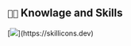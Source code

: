 ## `👨‍💻` Knowlage and Skills
[![]([https://skillicons.dev/icons?i=cpp,cs,html,lua,py,bash,visualstudio,vscode,windows](https://skillicons.dev/icons?i=cpp,cs,html,lua,py,mysql,bash,visualstudio,vscode,windows))](https://skillicons.dev)
